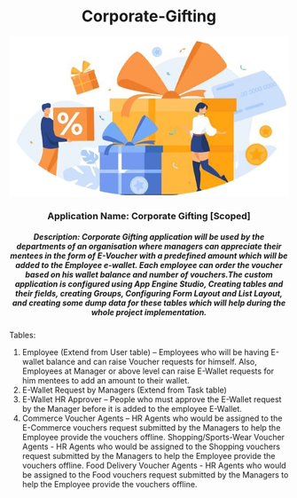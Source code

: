 <div align="center"> <h1>Corporate-Gifting </h1> </div>

<div align="center"> <img src="imageedit_3_6496006665.png"/>
</div> 
<div align="center"> <h3>Application Name: Corporate Gifting [Scoped] </h3> </div>

<div align="center"> <h5> Description: Corporate Gifting application will be used by the departments of an organisation where managers can appreciate their mentees in the form of E-Voucher with a predefined amount which will be added to the Employee e-wallet. Each employee can order the voucher based on his wallet balance and number of vouchers.The custom application is configured using App Engine Studio, Creating tables and their fields, creating Groups, Configuring Form Layout and List Layout, and creating some dump data for these tables which will help during the whole project implementation.</h5> </div>



Tables:

1. Employee (Extend from User table) – Employees who will be having E-wallet balance and can raise Voucher requests for himself. Also, Employees at Manager or above level can raise E-Wallet requests for him mentees to add an amount to their wallet.
2. E-Wallet Request by Managers (Extend from Task table)
3. E-Wallet HR Approver – People who must approve the E-Wallet request by the Manager before it is added to the employee E-Wallet.
4. Commerce Voucher Agents – HR Agents who would be assigned to the E-Commerce vouchers request submitted by the Managers to help the Employee provide the vouchers offline.
   Shopping/Sports-Wear Voucher Agents - HR Agents who would be assigned to the Shopping vouchers request submitted by the Managers to help the Employee provide the vouchers offline.
      Food Delivery Voucher Agents - HR Agents who would be assigned to the Food vouchers request submitted by the Managers to help the Employee provide the vouchers offline.



